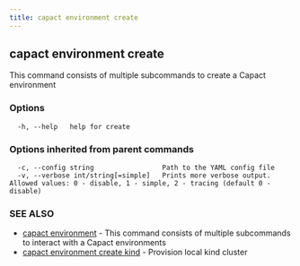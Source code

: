 ```yaml
---
title: capact environment create
---
```


## capact environment create

This command consists of multiple subcommands to create a Capact environment

### Options

```
  -h, --help   help for create
```

### Options inherited from parent commands

```
  -c, --config string                 Path to the YAML config file
  -v, --verbose int/string[=simple]   Prints more verbose output. Allowed values: 0 - disable, 1 - simple, 2 - tracing (default 0 - disable)
```

### SEE ALSO

* [capact environment](capact_environment.md)	 - This command consists of multiple subcommands to interact with a Capact environments
* [capact environment create kind](capact_environment_create_kind.md)	 - Provision local kind cluster

